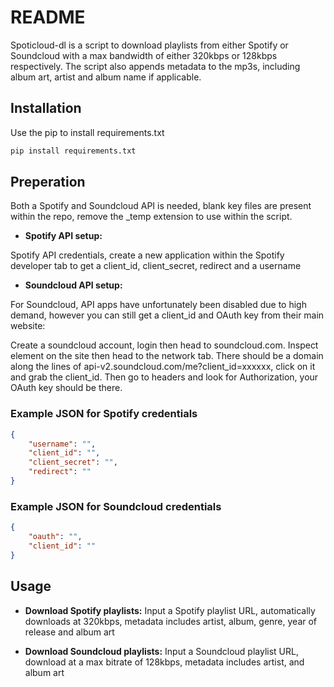 # README

Spoticloud-dl is a script to download playlists from either Spotify or Soundcloud with a max bandwidth of either 320kbps or 128kbps respectively. The script also appends metadata to the mp3s, including album art, artist and album name if applicable. 

## Installation

Use the pip to install requirements.txt

```bash
pip install requirements.txt
```

## Preperation

Both a Spotify and Soundcloud API is needed, blank key files are present within the repo, remove the _temp extension to use within the script.

- **Spotify API setup:**

Spotify API credentials, create a new application within the Spotify developer tab to get a client_id, client_secret, redirect and a username

- **Soundcloud API setup:**

For Soundcloud, API apps have unfortunately been disabled due to high demand, however you can still get a client_id and OAuth key from their main website:

Create a soundcloud account, login then head to soundcloud.com. Inspect element on the site then head to the network tab. There should be a domain along the lines of api-v2.soundcloud.com/me?client_id=xxxxxx, click on it and grab the client_id. Then go to headers and look for Authorization, your OAuth key should be there.

### Example JSON for Spotify credentials

```json
{
    "username": "",
    "client_id": "",
    "client_secret": "",
    "redirect": ""
}
```

### Example JSON for Soundcloud credentials

```json
{
	"oauth": "", 
	"client_id": ""
}
```

## Usage

- **Download Spotify playlists:** Input a Spotify playlist URL, automatically downloads at 320kbps, metadata includes artist, album, genre, year of release and album art

- **Download Soundcloud playlists:** Input a Soundcloud playlist URL, download at a max bitrate of 128kbps, metadata includes artist, and album art